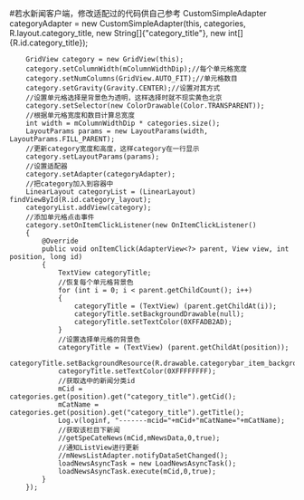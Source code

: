 #若水新闻客户端，修改适配过的代码供自己参考 
	CustomSimpleAdapter categoryAdapter = new CustomSimpleAdapter(this, categories, R.layout.category_title, new String[]{"category_title"}, new int[]{R.id.category_title});
		
		GridView category = new GridView(this);
		category.setColumnWidth(mColumnWidthDip);//每个单元格宽度
		category.setNumColumns(GridView.AUTO_FIT);//单元格数目
		category.setGravity(Gravity.CENTER);//设置对其方式
		//设置单元格选择是背景色为透明，这样选择时就不现实黄色北京
		category.setSelector(new ColorDrawable(Color.TRANSPARENT));
		//根据单元格宽度和数目计算总宽度
		int width = mColumnWidthDip * categories.size();
		LayoutParams params = new LayoutParams(width, LayoutParams.FILL_PARENT);
		//更新category宽度和高度，这样category在一行显示
		category.setLayoutParams(params);
		//设置适配器
		category.setAdapter(categoryAdapter);
		//把category加入到容器中
		LinearLayout categoryList = (LinearLayout) findViewById(R.id.category_layout);
		categoryList.addView(category);
		//添加单元格点击事件
		category.setOnItemClickListener(new OnItemClickListener()
		{
			@Override
			public void onItemClick(AdapterView<?> parent, View view, int position, long id)
			{
				TextView categoryTitle;
				//恢复每个单元格背景色
				for (int i = 0; i < parent.getChildCount(); i++)
				{
					categoryTitle = (TextView) (parent.getChildAt(i));
					categoryTitle.setBackgroundDrawable(null);
					categoryTitle.setTextColor(0XFFADB2AD);
				}
				//设置选择单元格的背景色
				categoryTitle = (TextView) (parent.getChildAt(position));
				categoryTitle.setBackgroundResource(R.drawable.categorybar_item_background);
				categoryTitle.setTextColor(0XFFFFFFFF);
				//获取选中的新闻分类id
				mCid = categories.get(position).get("category_title").getCid();
				mCatName = categories.get(position).get("category_title").getTitle();
				Log.v(loginf, "-------mcid="+mCid+"mCatName="+mCatName);
				//获取该栏目下新闻
				//getSpeCateNews(mCid,mNewsData,0,true);
				//通知ListView进行更新
				//mNewsListAdapter.notifyDataSetChanged();
				loadNewsAsyncTask = new LoadNewsAsyncTask();
				loadNewsAsyncTask.execute(mCid,0,true);
			}
		});
